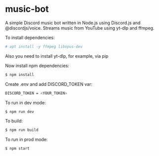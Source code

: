 # music-bot

A simple Discord music bot written in Node.js using Discord.js and @discordjs/voice. Streams music from YouTube using yt-dlp and ffmpeg.

To install dependencies:
```bash
# apt install -y ffmpeg libopus-dev
```

Also you need to install yt-dlp, for example, via pip

Now install npm dependencies:
```bash
$ npm install
```

Create .env and add DISCORD_TOKEN var:

```bash
DISCORD_TOKEN = <YOUR_TOKEN>
```

To run in dev mode:

```bash
$ npm run dev
```

To build:

```bash
$ npm run build
```

To run in prod mode:

```bash
$ npm start
```
